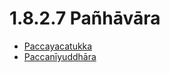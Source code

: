 

# 1.8.2.7 Pañhāvāra

* [Paccayacatukka](1.8.2.7/Paccayacatukka.md)
* [Paccanīyuddhāra](1.8.2.7/Paccaniyuddhara.md)



